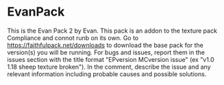 # EvanPack
This is the Evan Pack 2 by Evan. This pack is an addon to the texture pack Compliance and connot runb on its own. Go to https://faithfulpack.net/downloads to download the base pack for the version(s) you will be running.
For bugs and issues, report them in the issues section with the title format "EPversion MCversion issue" (ex "v1.0 1.18 sheep texture broken"). In the comment, describe the issue and any relevant information including probable causes and possible solutions.
